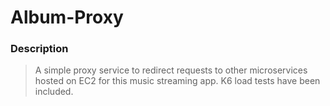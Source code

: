 # Album-Proxy

### Description
 > A simple proxy service to redirect requests to other microservices hosted on EC2 for this music streaming app. K6 load tests have been included.
